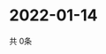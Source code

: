 # 2022-01-14
  共 0条

  <!-- BEGIN -->
  <!-- 最后更新时间Fri Jan 14 2022 18:05:47 GMT+0000 (Coordinated Universal Time) -->
  
  <!-- END -->
  
  